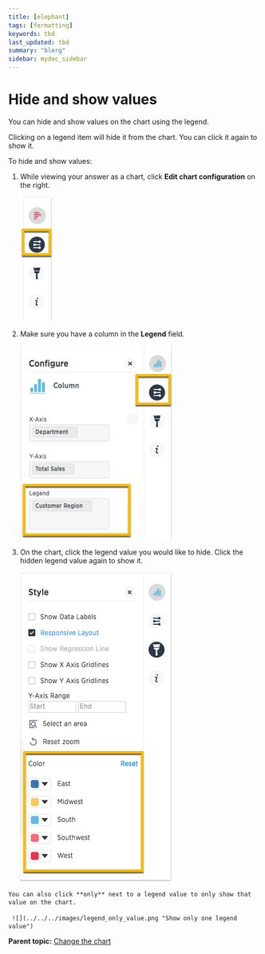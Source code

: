 ```yaml
---
title: [elephant]
tags: [formatting]
keywords: tbd
last_updated: tbd
summary: "blerg"
sidebar: mydoc_sidebar
---
```

# Hide and show values

You can hide and show values on the chart using the legend.

Clicking on a legend item will hide it from the chart. You can click it again to show it.

To hide and show values:

1.   While viewing your answer as a chart, click **Edit chart configuration** on the right. 

     ![](../../../images/edit_chart_configuration_bar.png "Edit chart configuration icon") 

2.   Make sure you have a column in the **Legend** field. 

     ![](../../../images/legend_field.png "Legend field") 

3.   On the chart, click the legend value you would like to hide. Click the hidden legend value again to show it. 

     ![](../../../images/legend.png "Legend values list") 

    You can also click **only** next to a legend value to only show that value on the chart.

     ![](../../../images/legend_only_value.png "Show only one legend value") 


**Parent topic:** [Change the chart](../../../pages/end_user_guide/end_user_search/change_the_chart.html)

